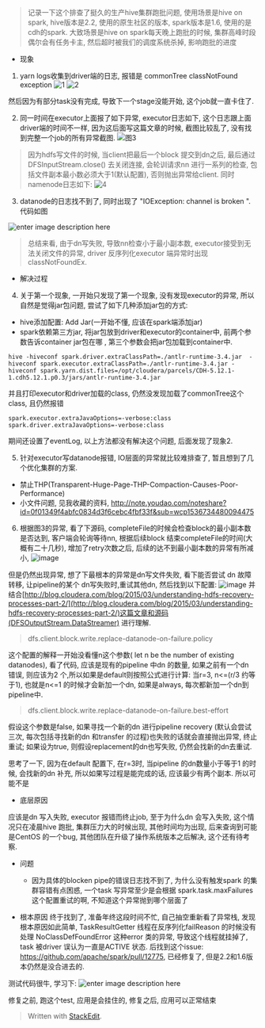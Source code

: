 > 记录一下这个排查了挺久的生产hive集群跑批问题, 使用场景是hive on spark, hive版本是2.2, 使用的原生社区的版本, spark版本是1.6, 使用的是cdh的spark.
> 大致场景是hive on spark每天晚上跑批的时候, 集群高峰时段偶尔会有任务卡主, 然后超时被我们的调度系统杀掉, 影响跑批的进度
* 现象
1. yarn logs收集到driver端的日志, 报错是 commonTree classNotFound exception 
![1](https://user-images.githubusercontent.com/20329409/45937069-a3bd9600-bfef-11e8-9ea0-fc2b8f17d1ee.png)
![2](https://user-images.githubusercontent.com/20329409/45937070-a4562c80-bfef-11e8-8a51-ad5d451148a8.png)

然后因为有部分task没有完成, 导致下一个stage没能开始, 这个job就一直卡住了.

2. 同一时间在executor上面报了如下异常, executor日志如下, 这个日志跟上面driver端的时间不一样, 因为这后面写这篇文章的时候, 截图比较乱了, 没有找到完整一个job的所有异常截图.
![图3](https://user-images.githubusercontent.com/20329409/45937116-ea12f500-bfef-11e8-9e82-11c46502b1d9.png)

> 因为hdfs写文件的时候, 当client把最后一个block 提交到dn之后, 最后通过 DFSInputStream.close() 去关闭连接, 会轮训请求nn 进行一系列的检查, 包括文件副本最小数必须大于1(默认配置), 否则抛出异常给client.
> 同时namenode日志如下: 
![4](https://user-images.githubusercontent.com/20329409/45937181-863cfc00-bff0-11e8-8696-74f72c3fb013.png)


3. datanode的日志找不到了,  同时出现了 "IOException: channel is broken ". 代码如图

![enter image description here](https://drive.google.com/uc?id=1oBOiQAmfVNUQpNunfBTbUgKR-Pqpl1C-)

> 总结来看, 由于dn写失败, 导致nn检查小于最小副本数, executor接受到无法关闭文件的异常, driver 反序列化executor 端异常时出现classNotFoundEx.
 
* 解决过程
4. 关于第一个现象, 一开始只发现了第一个现象, 没有发现executor的异常, 所以自然是觉得jar包问题, 尝试了如下几种添加jar包的方式: 
* hive添加配置: Add Jar(一开始不懂, 应该在spark端添加jar)
* spark依赖第三方jar, 将jar包放到driver和executor的container中, 前两个参数告诉container jar包在哪 , 第三个参数会把jar包加载到container中.
```
hive -hiveconf spark.driver.extraClassPath=./antlr-runtime-3.4.jar  -hiveconf spark.executor.extraClassPath=./antlr-runtime-3.4.jar -hiveconf spark.yarn.dist.files=/opt/cloudera/parcels/CDH-5.12.1-1.cdh5.12.1.p0.3/jars/antlr-runtime-3.4.jar
```
并且打印executor和driver加载的class, 仍然没发现加载了commonTree这个class, 且仍然报错
```
spark.executor.extraJavaOptions=-verbose:class
spark.driver.extraJavaOptions=-verbose:class
```
期间还设置了eventLog, 以上方法都没有解决这个问题, 后面发现了现象2.

5. 针对executor写datanode报错, IO层面的异常就比较难排查了, 暂且想到了几个优化集群的方案.
* 禁止THP(Transparent-Huge-Page-THP-Compaction-Causes-Poor-Performance)
* 小文件问题, 见我收藏的资料, http://note.youdao.com/noteshare?id=0f01349f4abfc0834d3f6cebc4fbf33f&sub=wcp1536734480094475

6. 根据图3的异常, 看了下源码, completeFile的时候会检查block的最小副本数是否达到, 客户端会轮询等待nn, 根据后续block 结束completeFile的时间(大概有二十几秒), 增加了retry次数之后, 后续的达不到最小副本数的异常有所减小, 
![image](https://user-images.githubusercontent.com/20329409/45943305-51dd3600-c018-11e8-85df-44ffa688c109.png)

但是仍然出现异常, 想了下最根本的异常是dn写文件失败, 看下能否尝试 dn 故障转移, 让pipeline的某个 dn写失败时,重试其他dn, 然后找到以下配置: 
![image](https://user-images.githubusercontent.com/20329409/45943455-ee073d00-c018-11e8-88a5-f251c1d42453.png)
并结合[http://blog.cloudera.com/blog/2015/03/understanding-hdfs-recovery-processes-part-2/](http://blog.cloudera.com/blog/2015/03/understanding-hdfs-recovery-processes-part-2/)这篇文章和源码(DFSOutputStream.DataStreamer) 进行理解.

> dfs.client.block.write.replace-datanode-on-failure.policy

这个配置的解释一开始没看懂n这个参数( let n be the number of existing datanodes), 看了代码, 应该是现有的pipeline 中dn 的数量, 如果之前有一个dn 错误, 则应该为2 个,所以如果是default则按照公式进行计算: 当r=3, n<=(r/3 约等于1), 也就是n<=1 的时候才会新加一个dn,   如果是always, 每次都新加一个dn到pipeline中.

>  dfs.client.block.write.replace-datanode-on-failure.best-effort

假设这个参数是false, 如果寻找一个新的dn 进行pipeline recovery (默认会尝试三次, 每次包括寻找新的dn 和transfer 的过程)也失败的话就会直接抛出异常, 终止重试; 如果设为true, 则假设replacement的dn也写失败, 仍然会找新的dn去重试.


思考了一下, 因为在default 配置下, 在r=3时, 当pipeline 的dn数量小于等于1 的时候, 会找新的dn 补充, 所以如果写过程是能完成的话, 应该最少有两个副本. 所以可能不是
* 底层原因

应该是dn 写入失败, executor 报错而终止job, 至于为什么dn 会写入失败, 这个情况只在凌晨hive 跑批, 集群压力大的时候出现, 其他时间均为出现, 后来查询到可能是CentOS 的一个bug, 其他团队在升级了操作系统版本之后解决, 这个还有待考察. 


* 问题
  * 因为具体的blocken pipe的错误日志找不到了, 为什么没有触发spark 的集群容错有点困惑, 一个task 写异常至少是会根据 spark.task.maxFailures 这个配置重试的啊, 不知道这个异常抛到哪个层面了

* 根本原因
终于找到了, 准备年终这段时间不忙, 自己抽空重新看了异常栈, 发现根本原因如此简单, TaskResultGetter 线程在反序列化failReason 的时候没有处理 NoClassDefFoundError 这种error 类的异常, 导致这个线程就挂掉了, task 被driver 误认为一直是ACTIVE 状态. 
后找到这个issue: https://github.com/apache/spark/pull/12775, 已经修复了, 但是2.2和1.6版本仍然是没合进去的. 

测试代码很牛, 学习下: 
![enter image description here](https://drive.google.com/uc?id=1Kq1N5-yNbLI1dCdcRCRDCoLJQfpt8S6X)

修复之前, 跑这个test, 应用是会挂住的, 修复之后, 应用可以正常结束



 

 




> Written with [StackEdit](https://stackedit.io/).
<!--stackedit_data:
eyJoaXN0b3J5IjpbLTE3NjQyMDc4OTIsLTIwMzU5MTg5MjcsLT
ExMjMwNjc5NDNdfQ==
-->